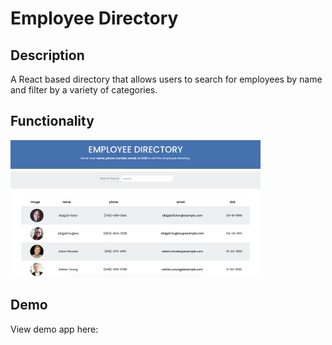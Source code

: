 # Employee Directory

## Description
A React based directory that allows users to search for employees by name and filter by a variety of categories. 

## Functionality
<img src="/public/employee-directory-demo.png" alt="drawing" width="400"/>

## Demo
View demo app here: 